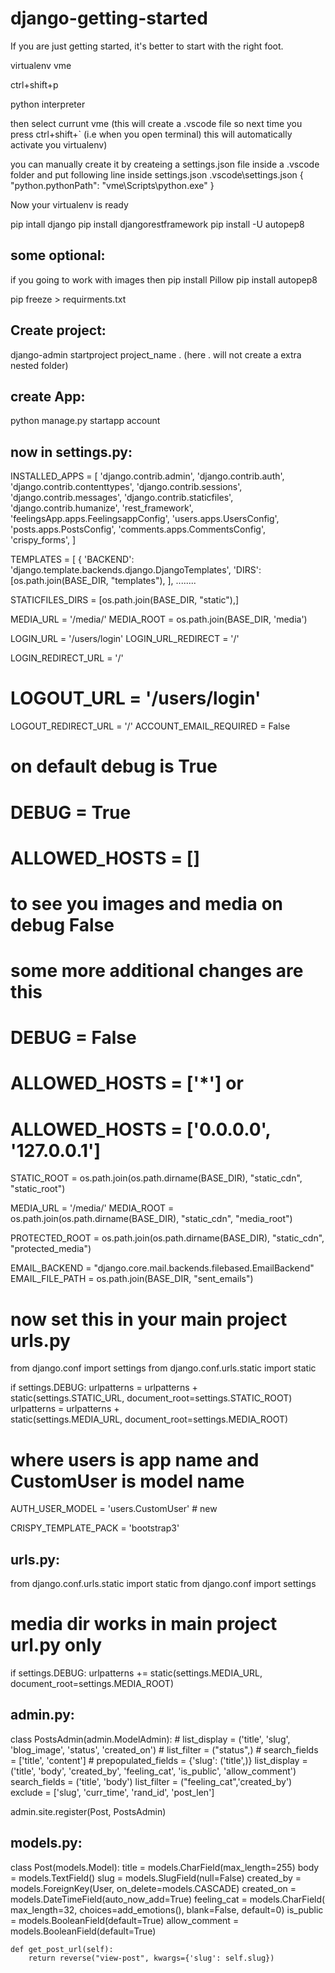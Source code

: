 # django-getting-started
If you are just getting started, it's better to start with the right foot.














virtualenv vme

ctrl+shift+p

python interpreter

then select currunt vme
(this will create a .vscode file so next time you press ctrl+shift+` (i.e when you open terminal)
this will automatically activate you virtualenv)

you can manually create it by createing a settings.json file inside a .vscode folder and put following line inside settings.json
.vscode\settings.json
{
    "python.pythonPath": "vme\\Scripts\\python.exe"
}

Now your virtualenv is ready

pip intall django
pip install djangorestframework
pip install -U autopep8

some optional:
---
if you going to work with images
then
pip install Pillow
pip install autopep8

pip freeze > requirments.txt

Create project:
--------------
django-admin startproject project_name .
(here . will not create a extra nested folder)

create App:
-------

python manage.py startapp account


now in settings.py:
----------


INSTALLED_APPS = [
    'django.contrib.admin',
    'django.contrib.auth',
    'django.contrib.contenttypes',
    'django.contrib.sessions',
    'django.contrib.messages',
    'django.contrib.staticfiles',
    'django.contrib.humanize',
    'rest_framework',
    'feelingsApp.apps.FeelingsappConfig',
    'users.apps.UsersConfig',
    'posts.apps.PostsConfig',
    'comments.apps.CommentsConfig',
    'crispy_forms',
]


TEMPLATES = [
    {
        'BACKEND': 'django.template.backends.django.DjangoTemplates',
        'DIRS': [os.path.join(BASE_DIR, "templates"), ],
        ........


STATICFILES_DIRS = [os.path.join(BASE_DIR, "static"),]

MEDIA_URL = '/media/'
MEDIA_ROOT = os.path.join(BASE_DIR, 'media')


LOGIN_URL = '/users/login'
LOGIN_URL_REDIRECT = '/'

LOGIN_REDIRECT_URL = '/'
# LOGOUT_URL = '/users/login'
LOGOUT_REDIRECT_URL = '/'
ACCOUNT_EMAIL_REQUIRED = False


# on default debug is True
# DEBUG = True
# ALLOWED_HOSTS = []

# to see you images and media on debug False
# some more additional changes are this

# DEBUG = False
# ALLOWED_HOSTS = ['*']     or
# ALLOWED_HOSTS = ['0.0.0.0', '127.0.0.1']

STATIC_ROOT = os.path.join(os.path.dirname(BASE_DIR),
                           "static_cdn", "static_root")


MEDIA_URL = '/media/'
MEDIA_ROOT = os.path.join(os.path.dirname(BASE_DIR),
                          "static_cdn",
                          "media_root")


PROTECTED_ROOT = os.path.join(os.path.dirname(BASE_DIR),
                              "static_cdn", "protected_media")

EMAIL_BACKEND = "django.core.mail.backends.filebased.EmailBackend"
EMAIL_FILE_PATH = os.path.join(BASE_DIR, "sent_emails")

# now set this in your main project urls.py
from django.conf import settings
from django.conf.urls.static import static

if settings.DEBUG:
    urlpatterns = urlpatterns + \
        static(settings.STATIC_URL, document_root=settings.STATIC_ROOT)
    urlpatterns = urlpatterns + \
        static(settings.MEDIA_URL, document_root=settings.MEDIA_ROOT)



# where users is app name and CustomUser is model name
AUTH_USER_MODEL = 'users.CustomUser'  # new



CRISPY_TEMPLATE_PACK = 'bootstrap3'




urls.py:
---


from django.conf.urls.static import static
from django.conf import settings
# media dir works in main project url.py only
if settings.DEBUG:
    urlpatterns += static(settings.MEDIA_URL,
                          document_root=settings.MEDIA_ROOT)




admin.py:
----

class PostsAdmin(admin.ModelAdmin):
    # list_display = ('title', 'slug', 'blog_image', 'status', 'created_on')
    # list_filter = ("status",)
    # search_fields = ['title', 'content']
    # prepopulated_fields = {'slug': ('title',)}
    list_display = ('title', 'body', 'created_by', 'feeling_cat', 'is_public', 'allow_comment')
    search_fields = ('title', 'body')
    list_filter = ("feeling_cat",'created_by')
    exclude = ['slug', 'curr_time', 'rand_id', 'post_len']

admin.site.register(Post, PostsAdmin)



models.py:
-----

class Post(models.Model):
    title = models.CharField(max_length=255)
    body = models.TextField()
    slug = models.SlugField(null=False)
    created_by = models.ForeignKey(User, on_delete=models.CASCADE)
    created_on = models.DateTimeField(auto_now_add=True)
    feeling_cat = models.CharField(
        max_length=32, choices=add_emotions(), blank=False, default=0)
    is_public = models.BooleanField(default=True)
    allow_comment = models.BooleanField(default=True)


    def get_post_url(self):
        return reverse("view-post", kwargs={'slug': self.slug})

